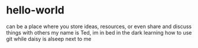 # hello-world
can be a place where you store ideas, resources, or even share and discuss things with others
my name is Ted, im in bed in the dark learning how to use git while daisy is alseep next to me
